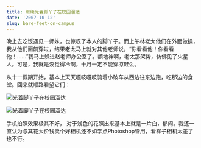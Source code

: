 ```yaml
---
title: 继续光着脚丫子在校园溜达
date: '2007-10-12'
slug: bare-feet-on-campus
---
```


晚上去吃饭遇见一师妹，也惊叹了本人的脚丫子。而上午林老太他们在外面做操，我从他们面前穿过，结果老太马上就对其他老师说，“你看看他！你看看他！……”我马上躲进赵老师办公室了。额地神啊，老太那架势，仿佛见了火星人。可是，我就是没觉得冷啊，十月一定不能穿凉鞋么。

从十一假期开始，基本上天天嘎吱嘎吱骑着小破车从西边往东边跑，吃那边的食堂。回来就顺路看望它们：

![光着脚丫子在校园溜达](http://i.imgur.com/Lyr9o.jpg)

![光着脚丫子在校园溜达](http://i.imgur.com/rJ7xF.jpg)

手机拍照效果极其不好， 对于浅色的花照出来基本上就是一片白，郁闷。我还一直认为与其花大价钱卖个好相机还不如学点Photoshop管用，看样子相机太差了也不行。


